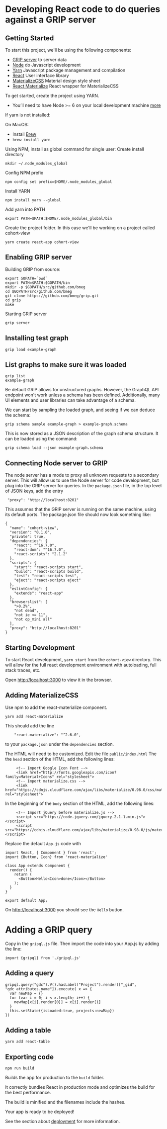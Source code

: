 
# Developing React code to do queries against a GRIP server

## Getting Started

To start this project, we'll be using the following components:
 - [GRIP server](https://github.com/bmeg/grip) to server data
 - [Node](https://nodejs.org) do Javascript development
 - [Yarn](https://yarnpkg.com/) Javascript package management and compilation
 - [React](https://reactjs.org/) User interface library
 - [MaterializeCSS](https://materializecss.com) Material design style sheet
 - [React Materialize](https://react-materialize.github.io) React wrapper for MaterializeCSS

To get started, create the project using YARN.
 * You’ll need to have Node >= 6 on your local development machine [more](https://facebook.github.io/create-react-app/docs/getting-started)


If yarn is not installed:

On MacOS:
 - Install [Brew](https://brew.sh/)
 - `brew install yarn`

Using NPM, install as global command for single user:
Create install directory
```
mkdir ~/.node_modules_global
```
Config NPM prefix
```
npm config set prefix=$HOME/.node_modules_global
```
Install YARN
```
npm install yarn --global
```
Add yarn into PATH
```
export PATH=$PATH:$HOME/.node_modules_global/bin
```

Create the project folder. In this case we'll be working on a project called cohort-view
```
yarn create react-app cohort-view
```

## Enabling GRIP server

Building GRIP from source:
```
export GOPATH=`pwd`
export PATH=$PATH:$GOPATH/bin
mkdir -p $GOPATH/src/github.com/bmeg
cd $GOPATH/src/github.com/bmeg
git clone https://github.com/bmeg/grip.git
cd grip
make
```

Starting GRIP server
```
grip server
```

## Installing test graph
```
grip load example-graph
```

## List graphs to make sure it was loaded
```
grip list
example-graph
```

Be default GRIP allows for unstructured graphs. However, the GraphQL API endpoint
won't work unless a schema has been defined. Additionally, many UI elements and user
libraries can take advantage of a schema.

We can start by sampling the loaded graph, and seeing if we can deduce the schema:
```
grip schema sample example-graph > example-graph.schema
```
This is now stored as a JSON description of the graph schema structure. It
can be loaded using the command:
```
grip schema load --json example-graph.schema
```

## Connecting Node server to GRIP
The node server has a mode to proxy all unknown requests to a secondary server.
This will allow us to use the Node server for code development, but plug into the
GRIP server for queries. In the `package.json` file, in the top level of JSON keys,
add the entry
```
 "proxy": "http://localhost:8201"
```
This assumes that the GRIP server is running on the same machine, using its
default ports. The package.json file should now look something like:
```
{
  "name": "cohort-view",
  "version": "0.1.0",
  "private": true,
  "dependencies": {
    "react": "^16.7.0",
    "react-dom": "^16.7.0",
    "react-scripts": "2.1.2"
  },
  "scripts": {
    "start": "react-scripts start",
    "build": "react-scripts build",
    "test": "react-scripts test",
    "eject": "react-scripts eject"
  },
  "eslintConfig": {
    "extends": "react-app"
  },
  "browserslist": [
    ">0.2%",
    "not dead",
    "not ie <= 11",
    "not op_mini all"
  ],
  "proxy": "http://localhost:8201"
}
```

## Starting Development

To start React development, `yarn start` from the `cohort-view` directory. This
will allow for the full react development environment with autoloading, full
stack traces, etc.

Open [http://localhost:3000](http://localhost:3000) to view it in the browser.


## Adding MaterializeCSS

Use npm to add the react-materialize component.
```
yarn add react-materialize
```

This should add the line
```
    "react-materialize": "^2.6.0",
```
 to your `package.json` under the `dependencies` section.

The HTML will need to be customized. Edit the file `public/index.html`
The the `head` section of the HTML, add the following lines:
```
     <!-- Import Google Icon Font -->
     <link href="http://fonts.googleapis.com/icon?family=Material+Icons" rel="stylesheet">
     <!-- Import materialize.css -->
     <link href="https://cdnjs.cloudflare.com/ajax/libs/materialize/0.98.0/css/materialize.min.css" rel="stylesheet">
```
In the beginning of the `body` section of the HTML, add the following lines:
```
     <!-- Import jQuery before materialize.js -->
     <script src="https://code.jquery.com/jquery-2.1.1.min.js"></script>
     <script src="https://cdnjs.cloudflare.com/ajax/libs/materialize/0.98.0/js/materialize.min.js"></script>
```

Replace the default `App.js` code with
```
import React, { Component } from 'react';
import {Button, Icon} from 'react-materialize'

class App extends Component {
  render() {
    return (
      <Button>Hello<Icon>done</Icon></Button>
    );
  }
}

export default App;
```

On [http://localhost:3000](http://localhost:3000) you should see the `Hello` button.


# Adding a GRIP query

Copy in the `gripql.js` file. Then import the code into your App.js by adding the line:
```
import {gripql} from './gripql.js'
```


## Adding a query

```
gripql.query("gdc").V().hasLabel("Project").render(["_gid", "gdc_attributes.name"]).execute( x => {
  var newMap = {}
  for (var i = 0; i < x.length; i++) {
    newMap[x[i].render[0]] = x[i].render[1]
  }
  this.setState({isLoaded:true, projects:newMap})
})
```


## Adding a table
```
yarn add react-table
```

## Exporting code

```
npm run build
```

Builds the app for production to the `build` folder.

It correctly bundles React in production mode and optimizes the build for the best performance.

The build is minified and the filenames include the hashes.

Your app is ready to be deployed!

See the section about [deployment](https://facebook.github.io/create-react-app/docs/deployment) for more information.
